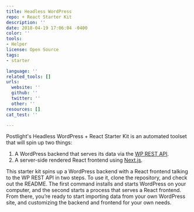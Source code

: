```yaml
---
title: Headless WordPress 
repo: + React Starter Kit
description: ''
date: 2018-04-19 17:06:04 -0400
color: ''
tools:
- Helper
license: Open Source
tags:
- starter

language: ''
related_tools: []
urls:
  website: ''
  github: ''
  twitter: ''
  other: ''
resources: []
cat_test: ''

---
```

Postlight's Headless WordPress + React Starter Kit is an automated toolset that will spin up two things:

1. A WordPress backend that serves its data via the [WP REST API](https://developer.wordpress.org/rest-api/).
2. A server-side rendered React frontend using [Next.js](https://github.com/zeit/next.js/).

This starter kit spins up a WordPress backend with a React frontend talking to the WP REST API in two steps. To use it, clone the repository, and check out the README. The first command installs and starts WordPress on your computer, and the second starts a process that serves a React frontend. From there, you’re ready to start importing data from your own WordPress site, and customizing the backend and frontend for your own needs.